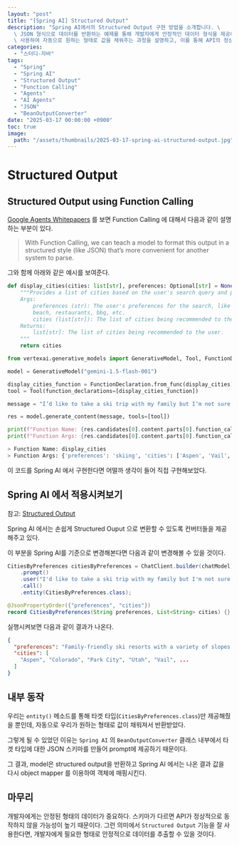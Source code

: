 ```yaml
---
layout: "post"
title: "[Spring AI] Structured Output"
description: "Spring AI에서의 Structured Output 구현 방법을 소개합니다. \
  \ JSON 형식으로 데이터를 반환하는 예제를 통해 개발자에게 안정적인 데이터 형식을 제공하는 중요성을 강조합니다. `BeanOutputConverter`를\
  \ 사용하여 자동으로 원하는 형태로 값을 채워주는 과정을 설명하고, 이를 통해 API의 정상 작동을 보장할 수 있음을 설명합니다."
categories:
  - "스터디-자바"
tags:
  - "Spring"
  - "Spring AI"
  - "Structured Output"
  - "Function Calling"
  - "Agents"
  - "AI Agents"
  - "JSON"
  - "BeanOutputConverter"
date: "2025-03-17 00:00:00 +0900"
toc: true
image:
  path: "/assets/thumbnails/2025-03-17-spring-ai-structured-output.jpg"
---
```


# Structured Output

## Structured Output using Function Calling

[Google Agents Whitepapers](https://www.kaggle.com/whitepaper-agents) 를 보면 Function Calling 에 대해서 다음과 같이 설명하는 부분이 있다.

> With Function Calling, we can teach a model to format this output in a structured style (like JSON) that’s more convenient for another system to parse.

그와 함께 아래와 같은 예시를 보여준다.

```python
def display_cities(cities: list[str], preferences: Optional[str] = None):
    """Provides a list of cities based on the user's search query and preferences.
    Args:
        preferences (str): The user's preferences for the search, like skiing,
        beach, restaurants, bbq, etc.
        cities (list[str]): The list of cities being recommended to the user.
    Returns:
        list[str]: The list of cities being recommended to the user.
    """
    return cities
```

```python
from vertexai.generative_models import GenerativeModel, Tool, FunctionDeclaration

model = GenerativeModel("gemini-1.5-flash-001")

display_cities_function = FunctionDeclaration.from_func(display_cities)
tool = Tool(function_declarations=[display_cities_function])

message = "I’d like to take a ski trip with my family but I’m not sure where to go."

res = model.generate_content(message, tools=[tool])

print(f"Function Name: {res.candidates[0].content.parts[0].function_call.name}")
print(f"Function Args: {res.candidates[0].content.parts[0].function_call.args}")

> Function Name: display_cities
> Function Args: {'preferences': 'skiing', 'cities': ['Aspen', 'Vail', 'Park City']}
```

이 코드를 Spring AI 에서 구현한다면 어떨까 생각이 들어 직접 구현해보았다.

## Spring AI 에서 적용시켜보기

참고: [Structured Output](https://docs.spring.io/spring-ai/reference/api/structured-output-converter.html)

Spring AI 에서는 손쉽게 Structured Ouput 으로 변환할 수 있도록 컨버터들을 제공해주고 있다.

이 부분을 Spring AI를 기준으로 변경해본다면 다음과 같이 변경해볼 수 있을 것이다.

```java
CitiesByPreferences citiesByPreferences = ChatClient.builder(chatModel).build()
    .prompt()
    .user("I'd like to take a ski trip with my family but I'm not sure where to go.")
    .call()
    .entity(CitiesByPreferences.class);
```

```java
@JsonPropertyOrder({"preferences", "cities"})
record CitiesByPreferences(String preferences, List<String> cities) {}
```

실행시켜보면 다음과 같이 결과가 나온다.

```json
{
  "preferences": "Family-friendly ski resorts with a variety of slopes and activities.",
  "cities": [
    "Aspen", "Colorado", "Park City", "Utah", "Vail", ...
  ]
}
```

## 내부 동작

우리는 `entity()` 메소드를 통해 타겟 타입(`CitiesByPreferences.class`)만 제공해줬을 뿐인데, 자동으로 우리가 원하는 형태로 값이 채워져서 반환받았다.

그렇게 될 수 있었던 이유는 `Spring AI` 의 `BeanOutputConverter` 클래스 내부에서 타겟 타입에 대한 JSON 스키마를 만들어 prompt에 제공하기 때문이다.

그 결과, model은 structured output을 반환하고 Spring AI 에서는 나온 결과 값을 다시 object mapper 를 이용하여 객체에 매핑시킨다.

## 마무리

개발자에게는 안정된 형태의 데이터가 중요하다. 스키마가 다르면 API가 정상적으로 동작하지 않을 가능성이 높기 때문이다. 그런 의미에서 `Structured Output` 기능을 잘 사용한다면, 개발자에게 필요한 형태로 안정적으로 데이터를 추출할 수 있을 것이다.
